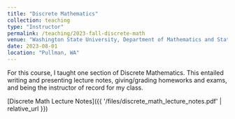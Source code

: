 ```yaml
---
title: "Discrete Mathematics"
collection: teaching
type: "Instructor"
permalink: /teaching/2023-fall-discrete-math
venue: "Washington State University, Department of Mathematics and Statistics"
date: 2023-08-01
location: "Pullman, WA"
---
```


For this course, I taught one section of Discrete Mathematics. This entailed writing and presenting lecture notes, giving/grading homeworks and exams, and being the instructor of record for my class.

[Discrete Math Lecture Notes]({{ '/files/discrete_math_lecture_notes.pdf' | relative_url }})
